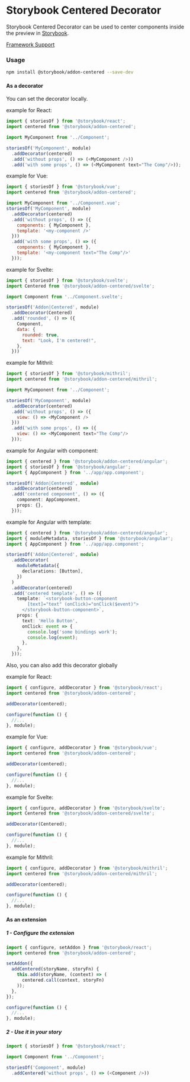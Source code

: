# Storybook Centered Decorator

Storybook Centered Decorator can be used to center components inside the preview in [Storybook](https://storybook.js.org).

[Framework Support](https://github.com/storybooks/storybook/blob/master/ADDONS_SUPPORT.md)

### Usage

```sh
npm install @storybook/addon-centered --save-dev
```

#### As a decorator

You can set the decorator locally.

example for React:

```js
import { storiesOf } from '@storybook/react';
import centered from '@storybook/addon-centered';

import MyComponent from '../Component';

storiesOf('MyComponent', module)
  .addDecorator(centered)
  .add('without props', () => (<MyComponent />))
  .add('with some props', () => (<MyComponent text="The Comp"/>));
```

example for Vue:

```js
import { storiesOf } from '@storybook/vue';
import centered from '@storybook/addon-centered';

import MyComponent from '../Component.vue';
storiesOf('MyComponent', module)
  .addDecorator(centered)
  .add('without props', () => ({
    components: { MyComponent },
    template: '<my-component />'
  }))
  .add('with some props', () => ({
    components: { MyComponent },
    template: '<my-component text="The Comp"/>'
  }));
```

example for Svelte:

```js
import { storiesOf } from '@storybook/svelte';
import Centered from '@storybook/addon-centered/svelte';

import Component from '../Component.svelte';

storiesOf('Addon|Centered', module)
  .addDecorator(Centered)
  .add('rounded', () => ({
    Component,
    data: {
      rounded: true,
      text: "Look, I'm centered!",
    },
  }))
```

example for Mithril:

```js
import { storiesOf } from '@storybook/mithril';
import centered from '@storybook/addon-centered/mithril';

import MyComponent from '../Component';

storiesOf('MyComponent', module)
  .addDecorator(centered)
  .add('without props', () => ({
    view: () => <MyComponent />
  }))
  .add('with some props', () => ({
    view: () => <MyComponent text="The Comp"/>
  }));
```

example for Angular with component:

```ts
import { centered } from '@storybook/addon-centered/angular';
import { storiesOf } from '@storybook/angular';
import { AppComponent } from '../app/app.component';

storiesOf('Addon|Centered', module)
  .addDecorator(centered)
  .add('centered component', () => ({
    component: AppComponent,
    props: {},
  }));

```

example for Angular with template:

```ts
import { centered } from '@storybook/addon-centered/angular';
import { moduleMetadata, storiesOf } from '@storybook/angular';
import { AppComponent } from '../app/app.component';

storiesOf('Addon|Centered', module)
  .addDecorator(
    moduleMetadata({
      declarations: [Button],
    })
  )
  .addDecorator(centered)
  .add('centered template', () => ({
    template: `<storybook-button-component
        [text]="text" (onClick)="onClick($event)">
      </storybook-button-component>`,
    props: {
      text: 'Hello Button',
      onClick: event => {
        console.log('some bindings work');
        console.log(event);
      },
    },
  }));
```

Also, you can also add this decorator globally

example for React:

```js
import { configure, addDecorator } from '@storybook/react';
import centered from '@storybook/addon-centered';

addDecorator(centered);

configure(function () {
  //...
}, module);
```

example for Vue:

```js
import { configure, addDecorator } from '@storybook/vue';
import centered from '@storybook/addon-centered';

addDecorator(centered);

configure(function () {
  //...
}, module);
```

example for Svelte:

```js
import { configure, addDecorator } from '@storybook/svelte';
import Centered from '@storybook/addon-centered/svelte';

addDecorator(Centered);

configure(function () {
  //...
}, module);
```

example for Mithril:

```js
import { configure, addDecorator } from '@storybook/mithril';
import centered from '@storybook/addon-centered/mithril';

addDecorator(centered);

configure(function () {
  //...
}, module);
```

#### As an extension

##### 1 - Configure the extension

```js
import { configure, setAddon } from '@storybook/react';
import centered from '@storybook/addon-centered';

setAddon({
  addCentered(storyName, storyFn) {
    this.add(storyName, (context) => (
      centered.call(context, storyFn)
    ));
  },
});

configure(function () {
  //...
}, module);
```

##### 2 - Use it in your story

```js
import { storiesOf } from '@storybook/react';

import Component from '../Component';

storiesOf('Component', module)
  .addCentered('without props', () => (<Component />))
```
